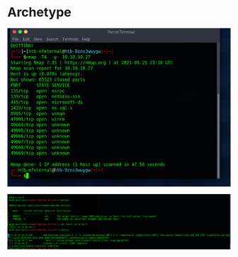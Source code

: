 # Archetype

![](../../.gitbook/assets/imagen%20%28749%29.png)

![](../../.gitbook/assets/imagen%20%28750%29.png)


